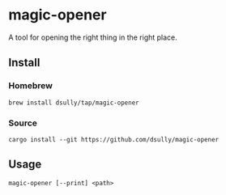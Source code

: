 # magic-opener

A tool for opening the right thing in the right place.

## Install

### Homebrew

```shell
brew install dsully/tap/magic-opener
```

### Source

```shell
cargo install --git https://github.com/dsully/magic-opener
```

## Usage

```shell
magic-opener [--print] <path>
```
